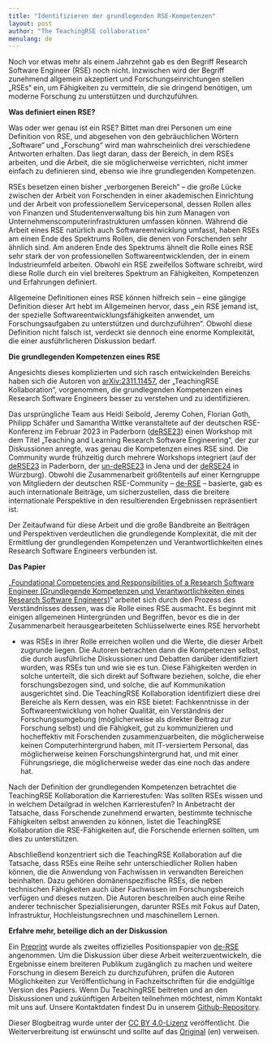 ```yaml
---
title: "Identifizieren der grundlegenden RSE-Kompetenzen"
layout: post
author: "The TeachingRSE collaboration"
menulang: de
---
```


Noch vor etwas mehr als einem Jahrzehnt gab es den Begriff Research Software Engineer (RSE) noch nicht.
Inzwischen wird der Begriff zunehmend allgemein akzeptiert und Forschungseinrichtungen stellen „RSEs“ ein, um Fähigkeiten zu vermitteln, die sie dringend benötigen, um moderne Forschung zu unterstützen und durchzuführen.

**Was definiert einen RSE?**

Was oder wer genau ist ein RSE?
Bittet man drei Personen um eine Definition von RSE, und abgesehen von den gebräuchlichen Wörtern „Software“ und „Forschung“ wird man wahrscheinlich drei verschiedene Antworten erhalten.
Das liegt daran, dass der Bereich, in dem RSEs arbeiten, und die Arbeit, die sie möglicherweise verrichten, nicht immer einfach zu definieren sind, ebenso wie ihre grundlegenden Kompetenzen.

RSEs besetzen einen bisher „verborgenen Bereich“ – die große Lücke zwischen der Arbeit von Forschenden in einer akademischen Einrichtung und der Arbeit von professionellem Servicepersonal, dessen Rollen alles von Finanzen und Studentenverwaltung bis hin zum Managen von Unternehmenscomputerinfrastrukturen umfassen können.
Während die Arbeit eines RSE natürlich auch Softwareentwicklung umfasst, haben RSEs am einen Ende des Spektrums Rollen, die denen von Forschenden sehr ähnlich sind.
Am anderen Ende des Spektrums ähnelt die Rolle eines RSE sehr stark der von professionellen Softwareentwicklenden, der in einem Industrieumfeld arbeiten.
Obwohl ein RSE zweifellos Software schreibt, wird diese Rolle durch ein viel breiteres Spektrum an Fähigkeiten, Kompetenzen und Erfahrungen definiert.

Allgemeine Definitionen eines RSE können hilfreich sein – eine gängige Definition dieser Art hebt im Allgemeinen hervor, dass „ein RSE jemand ist, der spezielle Softwareentwicklungsfähigkeiten anwendet, um Forschungsaufgaben zu unterstützen und durchzuführen“.
Obwohl diese Definition nicht falsch ist, verdeckt sie dennoch eine enorme Komplexität, die einer ausführlicheren Diskussion bedarf.

**Die grundlegenden Kompetenzen eines RSE**

Angesichts dieses komplizierten und sich rasch entwickelnden Bereichs haben sich die Autoren von [arXiv:2311.11457](https://arxiv.org/abs/2311.11457), der „TeachingRSE Kollaboration“, vorgenommen, die grundlegenden Kompetenzen eines Research Software Engineers besser zu verstehen und zu identifizieren.

Das ursprüngliche Team aus Heidi Seibold, Jeremy Cohen, Florian Goth, Philipp Schäfer und Samantha Wittke veranstaltete auf der deutschen RSE-Konferenz im Februar 2023 in Paderborn ([deRSE23](https://de-rse23.sciencesconf.org/)) einen Workshop mit dem Titel „Teaching and Learning Research Software Engineering“, der zur Diskussionen anregte, was genau die Kompetenzen eines RSE sind.
Die Community wurde frühzeitig durch mehrere Workshops integriert (auf der [deRSE23](https://de-rse23.sciencesconf.org/program/graphic/date/2023-02-22) in Paderborn, der [un-deRSE23](https://un-derse23.sciencesconf.org/program/graphic/date/2023-09-26) in Jena und der [deRSE24](https://events.hifis.net/event/994/contributions/7914/) in Würzburg).
Obwohl die Zusammenarbeit größtenteils auf einer Kerngruppe von Mitgliedern der deutschen RSE-Community – [de-RSE](https://de-rse.org/en) – basierte, gab es auch internationale Beiträge, um sicherzustellen, dass die breitere internationale Perspektive in den resultierenden Ergebnissen repräsentiert ist.

Der Zeitaufwand für diese Arbeit und die große Bandbreite an Beiträgen und Perspektiven verdeutlichen die grundlegende Komplexität, die mit der Ermittlung der grundlegenden Kompetenzen und Verantwortlichkeiten eines Research Software Engineers verbunden ist.

**Das Papier**

„[Foundational Competencies and Responsibilities of a Research Software Engineer (Grundlegende Kompetenzen und Verantwortlichkeiten eines Research Software Engineers)](https://arxiv.org/abs/2311.11457)“ arbeitet sich durch den Prozess des Verständnisses dessen, was die Rolle eines RSE ausmacht.
Es beginnt mit einigen allgemeinen Hintergründen und Begriffen, bevor es die in der Zusammenarbeit herausgearbeiteten Schlüsselwerte eines RSE hervorhebt
- was RSEs in ihrer Rolle erreichen wollen und die Werte, die dieser Arbeit zugrunde liegen.
Die Autoren betrachten dann die Kompetenzen selbst, die durch ausführliche Diskussionen und Debatten darüber identifiziert wurden, was RSEs tun und wie sie es tun.
Diese Fähigkeiten werden in solche unterteilt, die sich direkt auf Software beziehen, solche, die eher forschungsbezogen sind, und solche, die auf Kommunikation ausgerichtet sind.
Die TeachingRSE Kollaboration identifiziert diese drei Bereiche als Kern dessen, was ein RSE bietet: Fachkenntnisse in der Softwareentwicklung von hoher Qualität, ein Verständnis der Forschungsumgebung (möglicherweise als direkter Beitrag zur Forschung selbst) und die Fähigkeit, gut zu kommunizieren und hocheffektiv mit Forschenden zusammenzuarbeiten, die möglicherweise keinen Computerhintergrund haben, mit IT-versiertem Personal, das möglicherweise keinen Forschungshintergrund hat, und mit einer Führungsriege, die möglicherweise weder das eine noch das andere hat.

Nach der Definition der grundlegenden Kompetenzen betrachtet die TeachingRSE Kollaboration die Karrierestufen: Was sollten RSEs wissen und in welchem Detailgrad in welchen Karrierestufen?
In Anbetracht der Tatsache, dass Forschende zunehmend erwarten, bestimmte technische Fähigkeiten selbst anwenden zu können, listet die TeachingRSE Kollaboration die RSE-Fähigkeiten auf, die Forschende erlernen sollten, um dies zu unterstützen.

Abschließend konzentriert sich die TeachingRSE Kollaboration auf die Tatsache, dass RSEs eine Reihe sehr unterschiedlicher Rollen haben können, die die Anwendung von Fachwissen in verwandten Bereichen beinhalten.
Dazu gehören domänenspezifische RSEs, die neben technischen Fähigkeiten auch über Fachwissen im Forschungsbereich verfügen und dieses nutzen.
Die Autoren beschreiben auch eine Reihe anderer technischer Spezialisierungen, darunter RSEs mit Fokus auf Daten, Infrastruktur, Hochleistungsrechnen und maschinellem Lernen.

**Erfahre mehr, beteilige dich an der Diskussion**

Ein [Preprint](https://arxiv.org/abs/2311.11457) wurde als zweites offizielles Positionspapier von [de-RSE](https://de-rse.org/de/positions.html) angenommen.
Um die Diskussion über diese Arbeit weiterzuentwickeln, die Ergebnisse einem breiteren Publikum zugänglich zu machen und weitere Forschung in diesem Bereich zu durchzuführen,
prüfen die Autoren Möglichkeiten zur Veröffentlichung in Fachzeitschriften für die endgültige Version des Papiers.
Wenn Du TeachingRSE beitreten und an den Diskussionen und zukünftigen Arbeiten teilnehmen möchtest, nimm Kontakt mit uns auf. Unsere Kontaktdaten findest Du in unserem [Github-Repository](https://github.com/the-teachingRSE-project/competencies).

Dieser Blogbeitrag wurde unter der [CC BY 4.0-Lizenz](https://creativecommons.org/licenses/by/4.0/) veröffentlicht. Die Weiterverbreitung ist erwünscht und sollte auf das [Original](https://de-rse.org/blog/2024/10/08/identifying-the-foundational-competencies-of-an-RSE-en.html) (en) verweisen.
